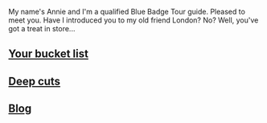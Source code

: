 My name's Annie and I'm a qualified Blue Badge Tour guide. Pleased to meet you. Have I introduced you to my old friend London? No? Well, you've got a treat in store...

## [Your bucket list](/bucket-list/intro.md)
## [Deep cuts](/deep-cuts/intro.md)
## [Blog](/posts/intro.md)